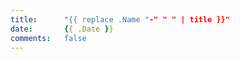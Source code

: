 ```yaml
---
title:      "{{ replace .Name "-" " " | title }}"
date:       {{ .Date }}
comments:   false
---
```

